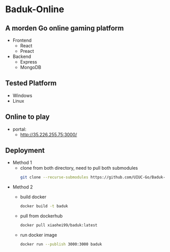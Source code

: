 # Baduk-Online
## A morden Go online gaming platform
- Frontend 
    - React
    - Preact
- Backend 
    - Express  
    - MongoDB

## Tested Platform
- Windows
- Linux

## Online to play
- portal:
    - http://35.226.255.75:3000/

## Deployment
- Method 1
    - clone from both directory, need to pull both submodules
        ```bash
        git clone --recurse-submodules https://github.com/UIUC-Go/Baduk-Online.git
        ```
- Method 2
    - build docker
        ```bash
        docker build -t baduk
        ```
    
    - pull from dockerhub
        ```bash
        docker pull xiaohei99/baduk:latest
        ```
      
    - run docker image
        ```bash
        docker run --publish 3000:3000 baduk
        ```